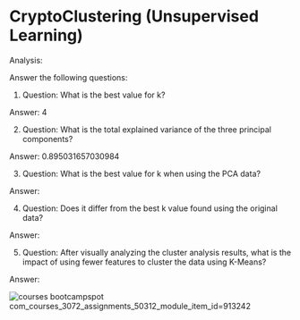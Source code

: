 # CryptoClustering (Unsupervised Learning)

Analysis:

Answer the following questions:
1) Question: What is the best value for k?

  Answer: 4
  
2) Question: What is the total explained variance of the three principal components?

  Answer: 0.895031657030984

3) Question: What is the best value for k when using the PCA data?

  Answer: 

4) Question: Does it differ from the best k value found using the original data?

  Answer: 

5) Question: After visually analyzing the cluster analysis results, what is the impact of using fewer features to cluster the data using K-Means?

  Answer: 

![courses bootcampspot com_courses_3072_assignments_50312_module_item_id=913242](https://github.com/AnkitMukherjee18/CryptoClustering/assets/126198002/ad7248bd-7743-4933-a9d4-93681dc15432)
